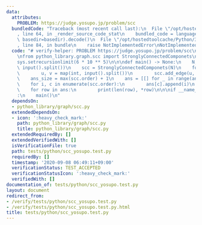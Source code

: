 ```yaml
---
data:
  attributes:
    PROBLEM: https://judge.yosupo.jp/problem/scc
  bundledCode: "Traceback (most recent call last):\n  File \"/opt/hostedtoolcache/Python/3.8.5/x64/lib/python3.8/site-packages/onlinejudge_verify/documentation/build.py\"\
    , line 64, in _render_source_code_stat\n    bundled_code = language.bundle(stat.path,\
    \ basedir=basedir).decode()\n  File \"/opt/hostedtoolcache/Python/3.8.5/x64/lib/python3.8/site-packages/onlinejudge_verify/languages/python.py\"\
    , line 84, in bundle\n    raise NotImplementedError\nNotImplementedError\n"
  code: "# verify-helper: PROBLEM https://judge.yosupo.jp/problem/scc\nimport sys\n\
    \nfrom python_library.graph.scc import StronglyConnectedComponets\n\ninput = sys.stdin.buffer.readline\n\
    sys.setrecursionlimit(6 * 10 ** 5)\n\n\ndef main() -> None:\n    N, M = map(int,\
    \ input().split())\n    scc = StronglyConnectedComponets(N)\n    for _ in range(M):\n\
    \        u, v = map(int, input().split())\n        scc.add_edge(u, v)\n    scc.run()\n\
    \    ans_size = max(scc.order) + 1\n    ans = [[] for _ in range(ans_size)]\n\
    \    for i, c in enumerate(scc.order):\n        ans[c].append(i)\n    print(ans_size)\n\
    \    for row in ans:\n        print(len(row), *row)\n\n\nif __name__ == \"__main__\"\
    :\n    main()\n"
  dependsOn:
  - python_library/graph/scc.py
  extendedDependsOn:
  - icon: ':heavy_check_mark:'
    path: python_library/graph/scc.py
    title: python_library/graph/scc.py
  extendedRequiredBy: []
  extendedVerifiedWith: []
  isVerificationFile: true
  path: tests/python/scc_yosupo.test.py
  requiredBy: []
  timestamp: '2020-09-08 06:49:11+09:00'
  verificationStatus: TEST_ACCEPTED
  verificationStatusIcon: ':heavy_check_mark:'
  verifiedWith: []
documentation_of: tests/python/scc_yosupo.test.py
layout: document
redirect_from:
- /verify/tests/python/scc_yosupo.test.py
- /verify/tests/python/scc_yosupo.test.py.html
title: tests/python/scc_yosupo.test.py
---
```

